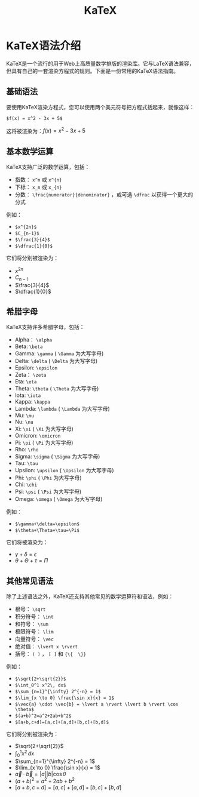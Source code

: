 ﻿---
title: KaTeX
published: 2023-07-13 21:08:51 
updated: 2023-12-08 12:58:32
description: ''
image: ''
tags: []
category: 'Others'
draft: false
---

# KaTeX语法介绍

KaTeX是一个流行的用于Web上高质量数学排版的渲染库。它与LaTeX语法兼容，但具有自己的一套渲染方程式的规则。下面是一份常用的KaTeX语法指南。


## 基础语法

要使用KaTeX渲染方程式，您可以使用两个美元符号把方程式括起来，就像这样：

```txt
$f(x) = x^2 - 3x + 5$
```

这将被渲染为：$f(x) = x^2 - 3x + 5$

## 基本数学运算
KaTeX支持广泛的数学运算，包括：
- 指数： `x^n` 或 `x^{n}` 
- 下标： `x_n` 或 `x_{n}` 
- 分数： `\frac{numerator}{denominator}` ，或可选 `\dfrac` 以获得一个更大的分式


例如：
- `$x^{2n}$`
- `$C_{n-1}$`
- `$\frac{3}{4}$`
- `$\dfrac{1}{0}$`

它们将分别被渲染为：

- $x^{2n}$
- $C_{n-1}$
- $\frac{3}{4}$
- $\dfrac{1}{0}$


## 希腊字母
KaTeX支持许多希腊字母，包括：
- Alpha： `\alpha` 
- Beta:  `\beta` 
- Gamma:  `\gamma`  ( `\Gamma` 为大写字母)
- Delta:  `\delta`  ( `\Delta` 为大写字母)
- Epsilon:  `\epsilon` 
- Zeta： `\zeta` 
- Eta:  `\eta` 
- Theta:  `\theta`  ( `\Theta` 为大写字母)
- Iota:  `\iota` 
- Kappa:  `\kappa` 
- Lambda:  `\lambda`  ( `\Lambda` 为大写字母)
- Mu:  `\mu` 
- Nu:  `\nu` 
- Xi:  `\xi`  ( `\Xi` 为大写字母)
- Omicron:  `\omicron` 
- Pi:  `\pi`  ( `\Pi` 为大写字母)
- Rho:  `\rho` 
- Sigma:  `\sigma`  ( `\Sigma` 为大写字母)
- Tau:  `\tau` 
- Upsilon:  `\upsilon`  ( `\Upsilon` 为大写字母)
- Phi:  `\phi`  ( `\Phi` 为大写字母)
- Chi:  `\chi` 
- Psi:  `\psi`  ( `\Psi` 为大写字母)
- Omega:  `\omega`  ( `\Omega` 为大写字母)


例如：
- `$\gamma+\delta=\epsilon$`
- `$\theta+\Theta+\tau=\Pi$`

它们将被渲染为：

- $\gamma+\delta=\epsilon$
- $\theta+\Theta+\tau=\Pi$


## 其他常见语法

除了上述语法之外，KaTeX还支持其他常见的数学运算符和语法，例如：
- 根号： `\sqrt` 
- 积分符号： `\int` 
- 和符号： `\sum` 
- 极限符号： `\lim` 
- 向量符号： `\vec` 
- 绝对值： `\lvert x \rvert` 
- 括号： `( )` ， `[ ]`  和  `{\{  \}}` 

例如：

- `$\sqrt{2+\sqrt{2}}$`
- `$\int_0^1 x^2\, dx$`
- `$\sum_{n=1}^{\infty} 2^{-n} = 1$`
- `$\lim_{x \to 0} \frac{\sin x}{x} = 1$`
- `$\vec{a} \cdot \vec{b} = \lvert a \rvert \lvert b \rvert \cos \theta$`
- `$(a+b)^2=a^2+2ab+b^2$`
- `$[a+b,c+d]=[a,c]+[a,d]+[b,c]+[b,d]$`


它们将分别被渲染为：

- $\sqrt{2+\sqrt{2}}$
- $\int_0^1 x^2\, dx$
- $\sum_{n=1}^{\infty} 2^{-n} = 1$
- $\lim_{x \to 0} \frac{\sin x}{x} = 1$
- $\vec{a} \cdot \vec{b} = \lvert a \rvert \lvert b \rvert \cos \theta$
- $(a+b)^2=a^2+2ab+b^2$
- $[a+b,c+d]=[a,c]+[a,d]+[b,c]+[b,d]$
